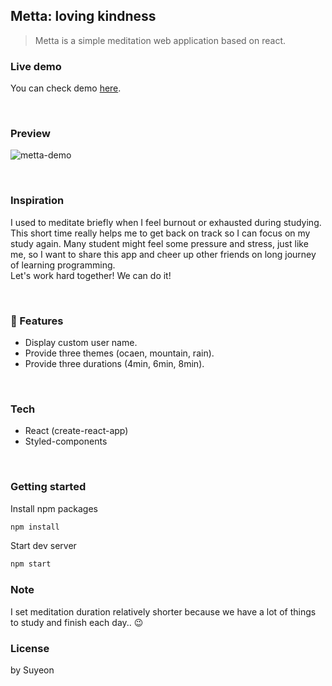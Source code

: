 ## Metta: loving kindness

> Metta is a simple meditation web application based on react. 

### Live demo
You can check demo [here](https://metta-meditation.netlify.app).

<br>

### Preview

![metta-demo](https://user-images.githubusercontent.com/55128990/93561871-e7212400-f9bf-11ea-9da4-7ccc363cde48.gif)

<br>

### Inspiration

I used to meditate briefly when I feel burnout or exhausted during studying.
This short time really helps me to get back on track so I can focus on my study again.
Many student might feel some pressure and stress, just like me, so I want to share this app and cheer up other friends on long journey of learning programming.<br/>
Let's work hard together! We can do it!

<br>

### 💫 Features

- Display custom user name.
- Provide three themes (ocaen, mountain, rain).
- Provide three durations (4min, 6min, 8min).

<br>

### Tech

- React (create-react-app)
- Styled-components

<br>

### Getting started
Install npm packages
```bash
npm install
```

Start dev server
```bash
npm start
```

### Note

I set meditation duration relatively shorter because we have a lot of things to study and finish each day.. 😉

### License

by Suyeon
